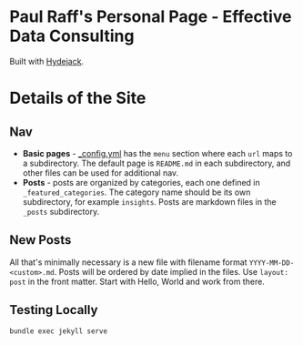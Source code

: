 # Paul Raff's Personal Page - Effective Data Consulting

Built with [Hydejack](https://github.com/hydecorp/hydejack).

# Details of the Site

## Nav

* **Basic pages** - [\_config.yml](./_config.yml) has the `menu` section where each `url` maps to a subdirectory. The default page is `README.md` in each subdirectory, and other files can be used for additional nav. 
* **Posts** - posts are organized by categories, each one defined in `_featured_categories`. The category name should be its own subdirectory, for example `insights`. Posts are markdown files in the `_posts` subdirectory. 

## New Posts

All that's minimally necessary is a new file with filename format `YYYY-MM-DD-<custom>.md`. Posts will be ordered by date implied in the files. Use `layout: post` in the front matter. Start with Hello, World and work from there. 

## Testing Locally

```
bundle exec jekyll serve
```

